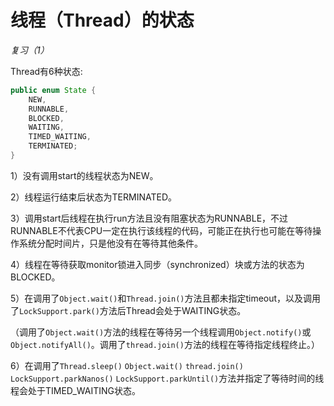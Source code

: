 # 线程（Thread）的状态

*复习（1）*

Thread有6种状态:

```java
public enum State {
    NEW,
    RUNNABLE,
    BLOCKED,
    WAITING,
    TIMED_WAITING,
    TERMINATED;
}
```

1）没有调用start的线程状态为NEW。

2）线程运行结束后状态为TERMINATED。

3）调用start后线程在执行run方法且没有阻塞状态为RUNNABLE，不过RUNNABLE不代表CPU一定在执行该线程的代码，可能正在执行也可能在等待操作系统分配时间片，只是他没有在等待其他条件。

4）线程在等待获取monitor锁进入同步（synchronized）块或方法的状态为BLOCKED。

5）在调用了`Object.wait()`和`Thread.join()`方法且都未指定timeout，以及调用了`LockSupport.park()`方法后Thread会处于WAITING状态。

（调用了`Object.wait()`方法的线程在等待另一个线程调用`Object.notify()`或`Object.notifyAll()`。调用了`thread.join()`方法的线程在等待指定线程终止。）

6）在调用了`Thread.sleep()` `Object.wait()` `thread.join()` `LockSupport.parkNanos()` `LockSupport.parkUntil()`方法并指定了等待时间的线程会处于TIMED_WAITING状态。

